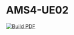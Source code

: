 # AMS4-UE02

 

[![Build PDF](https://github.com/AstralJaeger/latex-fhhagenberg/actions/workflows/build.yaml/badge.svg?branch=master)](https://github.com/AstralJaeger/latex-fhhagenberg/actions/workflows/build.yaml)
